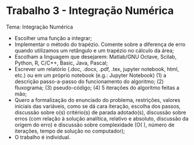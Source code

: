# Trabalho 3 - Integração Numérica

Tema: Integração Numérica
* Escolher uma função a integrar;
* Implementar o método do trapézio. Comente sobre a diferença de erro quando utilizamos um retângulo e um trapézio no cálculo da área;
* Escolham a linguagem que desejarem: Matlab/GNU Octave, Scilab, Python, R, C/C++, Basic, Java, Pascal;
* Escrever um relatório (.doc, .docx, .pdf, .tex, jupyter notebook, html, etc.) ou em um próprio notebook (e.g.: Jupyter Notebook) (1) a descrição passo-a-passo do funcionamento do algoritmo; (2) fluxograma; (3) pseudo-código; (4) 5 iterações do algoritmo feitas a mão;
* Quero a formalização do enunciado do problema, restrições, valores iniciais das variáveis, como se dá cara iteração, escolha dos passos, discussão sobre o(s) critério(s) de parada adotado(s), discussão sobre erros (com relação à solução analítica, relativo e absoluto, discussão da origem do erro) e discussão sobre complexidade (O( ), número de iterações, tempo de solução no computador);
* O trabalho é individual.
